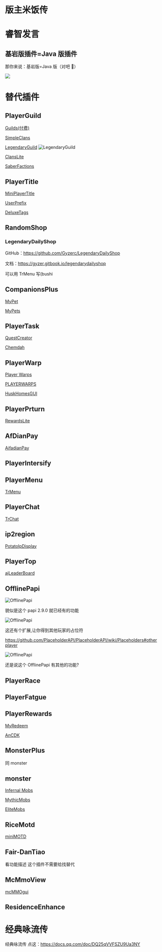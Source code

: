 # 版主米饭传

# 睿智发言

## 基岩版插件=Java 版插件

那你来说：基岩版=Java 版（对吧 🤣）

![](/others/版主米饭传/基岩版=Java版.jpg)

# 替代插件

## PlayerGuild

[Guilds(付费)](https://www.spigotmc.org/resources/.66176/)

[SimpleClans](https://www.spigotmc.org/resources/simpleclans.71242/)

[LegendaryGuild](https://github.com/Gyzerc/LegendaryGuild/)
![LegendaryGuild](/others/版主米饭传/LegendaryGuild.png)

[ClansLite](https://www.spigotmc.org/resources/.97163/)

[SaberFactions](https://www.spigotmc.org/resources/.69771/)

## PlayerTitle

[MiniPlayerTitle](https://github.com/DeerGiteaMirror/MiniPlayerTitle)

[UserPrefix](https://github.com/CarmJos/UserPrefix)

[DeluxeTags](https://www.spigotmc.org/resources/deluxetags.4390/)

## RandomShop

### LegendaryDailyShop

GitHub：https://github.com/Gyzerc/LegendaryDailyShop

文档：https://gyzer.gitbook.io/legendarydailyshop

可以用 TrMenu 写(bushi

## CompanionsPlus

[MyPet](https://www.spigotmc.org/resources/mypet.12725/)

[MyPets](https://www.spigotmc.org/resources/mc-pets-3d-model-pets-mounts.97628/)

## PlayerTask

[QuestCreator](https://www.spigotmc.org/resources/.38734/)

[Chemdah](https://github.com/inrhor/Chemdah)

## PlayerWarp

[Player Warps](https://www.spigotmc.org/resources/.66692/)

[PLAYERWARPS](https://www.spigotmc.org/resources/.79089/)

[HuskHomesGUI](https://www.spigotmc.org/resources/huskhomesgui.91059/)

## PlayerPrturn

[RewardsLite](https://www.spigotmc.org/resources/.71784/)

## AfDianPay

[AifadianPay](https://github.com/meteorOSS/AifadianPay-plugin)

## PlayerIntersify

## PlayerMenu

[TrMenu](https://github.com/TrPlugins/TrMenu)

## PlayerChat

[TrChat](https://github.com/TrPlugins/TrChat)

## ip2region

[PotatoIpDisplay](https://github.com/dmzz-yyhyy/PotatoIpDisplay)

## PlayerTop

[ajLeaderBoard](https://www.spigotmc.org/resources/ajleaderboards.85548/)

## OfflinePapi

![OfflinePapi](/others/版主米饭传/OfflinePapi1.png)

貌似是这个 papi 2.9.0 就已经有的功能

![OfflinePapi](/others/版主米饭传/OfflinePapi2.png)

这还有个扩展,让你得到其他玩家的占位符

https://github.com/PlaceholderAPI/PlaceholderAPI/wiki/Placeholders#otherplayer

![OfflinePapi](/others/版主米饭传/OfflinePapi3.png)

还是说这个 OfflinePapi 有其他的功能?

## PlayerRace

## PlayerFatgue

## PlayerRewards

[MyRedeem](https://www.spigotmc.org/resources/.107027/)

[AnCDK](https://www.spigotmc.org/resources/ancdk.103973/)

## MonsterPlus

同 monster

## monster

[Infernal Mobs](https://www.spigotmc.org/resources/.2156/)

[MythicMobs](https://www.spigotmc.org/resources/.5702/)

[EliteMobs](https://www.spigotmc.org/resources/.40090/)

## RiceMotd

[miniMOTD](https://www.spigotmc.org/resources/.81254/)

## Fair-DanTiao

看功能描述 这个插件不需要给找替代

## McMmoView

[mcMMOgui](https://www.spigotmc.org/resources/mcmmogui.83311/)

## ResidenceEnhance

# 经典咏流传

经典咏流传 点这：https://docs.qq.com/doc/DQ25qVVFSZU9Ua3NY
